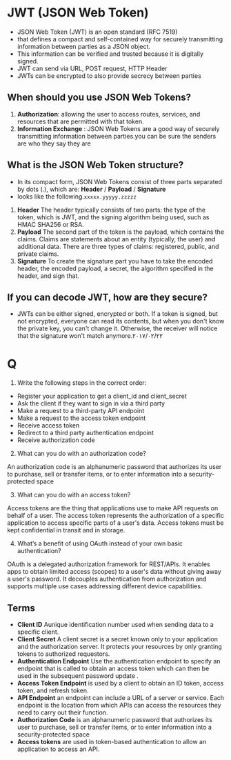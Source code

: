 # JWT (JSON Web Token)
* JSON Web Token (JWT) is an open standard (RFC 7519)
* that defines a compact and self-contained way for securely transmitting information between parties as a JSON object. 
* This information can be verified and trusted because it is digitally signed.
* JWT can send via URL, POST request, HTTP Header
*  JWTs can be encrypted to also provide secrecy between parties

## When should you use JSON Web Tokens?
1. **Authorization**:  allowing the user to access routes, services, and resources that are permitted with that token.
2. **Information Exchange** :  JSON Web Tokens are a good way of securely transmitting information between parties.you can be sure the senders are who they say they are

## What is the JSON Web Token structure?
* In its compact form, JSON Web Tokens consist of three parts separated by dots (.), which are: **Header** / **Payload** / **Signature**
* looks like the following.```xxxxx.yyyyy.zzzzz```

1. **Header**
The header typically consists of two parts: the type of the token, which is JWT, and the signing algorithm being used, such as HMAC SHA256 or RSA.
2. **Payload**
The second part of the token is the payload, which contains the claims. Claims are statements about an entity (typically, the user) and additional data. There are three types of claims: registered, public, and private claims.
3. **Signature**
To create the signature part you have to take the encoded header, the encoded payload, a secret, the algorithm specified in the header, and sign that.

## If you can decode JWT, how are they secure?
* JWTs can be either signed, encrypted or both. If a token is signed, but not encrypted, everyone can read its contents, but when you don't know the private key, you can't change it. Otherwise, the receiver will notice that the signature won't match anymore.٢٢‏/٠٢‏/٢٠١٧



# Q
1. Write the following steps in the correct order:

* Register your application to get a client_id and client_secret
* Ask the client if they want to sign in via a third party
* Make a request to a third-party API endpoint
* Make a request to the access token endpoint
* Receive access token
* Redirect to a third party authentication endpoint
* Receive authorization code

2. What can you do with an authorization code?

 An authorization code is an alphanumeric password that authorizes its user to purchase, sell or transfer items, or to enter information into a security-protected space

3. What can you do with an access token?

Access tokens are the thing that applications use to make API requests on behalf of a user. The access token represents the authorization of a specific application to access specific parts of a user's data. Access tokens must be kept confidential in transit and in storage.


4. What’s a benefit of using OAuth instead of your own basic authentication?

OAuth is a delegated authorization framework for REST/APIs. It enables apps to obtain limited access (scopes) to a user's data without giving away a user's password. It decouples authentication from authorization and supports multiple use cases addressing different device capabilities.

## Terms 
* **Client ID** Aunique identification number used when sending data to a specific client.
* **Client Secret** A client secret is a secret known only to your application and the authorization server. It protects your resources by only granting tokens to authorized requestors.
* **Authentication Endpoint** Use the authentication endpoint to specify an endpoint that is called to obtain an access token which can then be used in the subsequent password update .
* **Access Token Endpoint** is used by a client to obtain an ID token, access token, and refresh token.
* **API Endpoint** an endpoint can include a URL of a server or service. Each endpoint is the location from which APIs can access the resources they need to carry out their function.
* **Authorization Code** is an alphanumeric password that authorizes its user to purchase, sell or transfer items, or to enter information into a security-protected space
* **Access tokens** are used in token-based authentication to allow an application to access an API.
